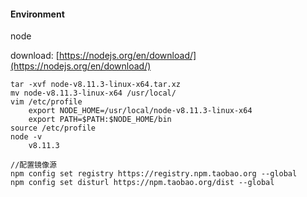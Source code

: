 #### Environment

node

download: [https://nodejs.org/en/download/](https://nodejs.org/en/download/)

```
tar -xvf node-v8.11.3-linux-x64.tar.xz
mv node-v8.11.3-linux-x64 /usr/local/
vim /etc/profile
    export NODE_HOME=/usr/local/node-v8.11.3-linux-x64
    export PATH=$PATH:$NODE_HOME/bin
source /etc/profile
node -v
    v8.11.3
    
//配置镜像源
npm config set registry https://registry.npm.taobao.org --global
npm config set disturl https://npm.taobao.org/dist --global
```




